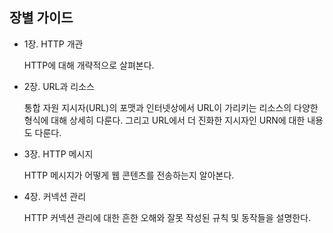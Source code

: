 ## 장별 가이드

- 1장. HTTP 개관

    HTTP에 대해 개략적으로 살펴본다.

- 2장. URL과 리소스

    통합 자원 지시자(URL)의 포맷과 인터넷상에서 URL이 가리키는 리소스의 다양한 형식에 대해 상세히 다룬다. 그리고 URL에서 더 진화한 지시자인 URN에 대한 내용도 다룬다.

- 3장. HTTP 메시지

    HTTP 메시지가 어떻게 웹 콘텐츠를 전송하는지 알아본다.

- 4장. 커넥션 관리

    HTTP 커넥션 관리에 대한 흔한 오해와 잘못 작성된 규칙 및 동작들을 설명한다.
    
